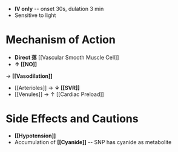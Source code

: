 - **IV only** -- onset 30s, dulation 3 min
- Sensitive to light 

# Mechanism of Action
- **Direct 落** [[Vascular Smooth Muscle Cell]]
- **↑ [[NO]]**

→ **[[Vasodilation]]**
- [[Arterioles]] → **↓ [[SVR]]** 
- [[Venules]] → ↑ [[Cardiac Preload]]

# Side Effects and Cautions
- **[[Hypotension]]**
- Accumulation of **[[Cyanide]]** -- SNP has cyanide as metabolite
